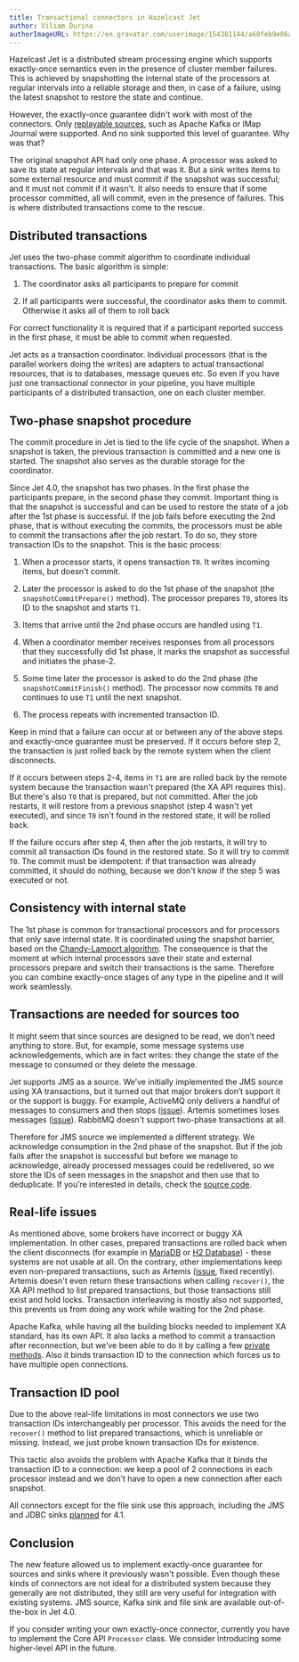 ```yaml
---
title: Transactional connectors in Hazelcast Jet
author: Viliam Ďurina
authorImageURL: https://en.gravatar.com/userimage/154381144/a68feb9e86a976869d646e7cf7669510.jpg
---
```


Hazelcast Jet is a distributed stream processing engine which supports
exactly-once semantics even in the presence of cluster member failures.
This is achieved by snapshotting the internal state of the processors at
regular intervals into a reliable storage and then, in case of a
failure, using the latest snapshot to restore the state and continue.

However, the exactly-once guarantee didn't work with most of the
connectors. Only [replayable
sources](https://docs.hazelcast.org/docs/jet/latest-dev/manual/#replayable-source),
such as Apache Kafka or IMap Journal were supported. And no sink
supported this level of guarantee. Why was that?

The original snapshot API had only one phase. A processor was asked to
save its state at regular intervals and that was it. But a sink writes
items to some external resource and must commit if the snapshot was
successful; and it must not commit if it wasn't. It also needs to ensure
that if some processor committed, all will commit, even in the presence
of failures. This is where distributed transactions come to the rescue.

## Distributed transactions

Jet uses the two-phase commit algorithm to coordinate individual
transactions. The basic algorithm is simple:

1. The coordinator asks all participants to prepare for commit

2. If all participants were successful, the coordinator asks them to
   commit. Otherwise it asks all of them to roll back

For correct functionality it is required that if a participant reported
success in the first phase, it must be able to commit when requested.

Jet acts as a transaction coordinator. Individual processors (that is
the parallel workers doing the writes) are adapters to actual
transactional resources, that is to databases, message queues etc. So
even if you have just one transactional connector in your pipeline, you
have multiple participants of a distributed transaction, one on each
cluster member.

## Two-phase snapshot procedure

The commit procedure in Jet is tied to the life cycle of the snapshot.
When a snapshot is taken, the previous transaction is committed and a
new one is started. The snapshot also serves as the durable storage for
the coordinator.

Since Jet 4.0, the snapshot has two phases. In the first phase the
participants prepare, in the second phase they commit. Important thing
is that the snapshot is successful and can be used to restore the state
of a job after the 1st phase is successful. If the job fails before
executing the 2nd phase, that is without executing the commits, the
processors must be able to commit the transactions after the job
restart. To do so, they store transaction IDs to the snapshot. This is
the basic process:

1. When a processor starts, it opens transaction `T0`. It writes
   incoming items, but doesn't commit.

2. Later the processor is asked to do the 1st phase of the snapshot (the
   `snapshotCommitPrepare()` method). The processor prepares `T0`,
   stores its ID to the snapshot and starts `T1`.

3. Items that arrive until the 2nd phase occurs are handled using `T1`.

4. When a coordinator member receives responses from all processors that
   they successfully did 1st phase, it marks the snapshot as successful
   and initiates the phase-2.

5. Some time later the processor is asked to do the 2nd phase (the
   `snapshotCommitFinish()` method). The processor now commits `T0` and
   continues to use `T1` until the next snapshot.

6. The process repeats with incremented transaction ID.

Keep in mind that a failure can occur at or between any of the above
steps and exactly-once guarantee must be preserved. If it occurs before
step 2, the transaction is just rolled back by the remote system when
the client disconnects.

If it occurs between steps 2-4, items in `T1` are are rolled back by the
remote system because the transaction wasn't prepared (the XA API
requires this). But there's also `T0` that is prepared, but not
committed. After the job restarts, it will restore from a previous
snapshot (step 4 wasn't yet executed), and since `T0` isn't found in the
restored state, it will be rolled back.

If the failure occurs after step 4, then after the job restarts, it will
try to commit all transaction IDs found in the restored state. So it
will try to commit `T0`. The commit must be idempotent: if that
transaction was already committed, it should do nothing, because we
don't know if the step 5 was executed or not.

## Consistency with internal state

The 1st phase is common for transactional processors and for processors
that only save internal state. It is coordinated using the snapshot
barrier, based on the [Chandy-Lamport
algorithm](https://docs.hazelcast.org/docs/jet/latest-dev/manual/#distributed-snapshot).
The consequence is that the moment at which internal processors save
their state and external processors prepare and switch their
transactions is the same. Therefore you can combine exactly-once stages
of any type in the pipeline and it will work seamlessly.

## Transactions are needed for sources too

It might seem that since sources are designed to be read, we don’t need
anything to store. But, for example, some message systems use
acknowledgements, which are in fact writes: they change the state of the
message to consumed or they delete the message.

Jet supports JMS as a source. We’ve initially implemented the JMS source
using XA transactions, but it turned out that major brokers don’t
support it or the support is buggy. For example, ActiveMQ only delivers
a handful of messages to consumers and then stops
([issue](https://issues.apache.org/jira/projects/AMQ/issues/AMQ-7369)).
Artemis sometimes loses messages
([issue](https://issues.apache.org/jira/projects/ARTEMIS/issues/ARTEMIS-2546)).
RabbitMQ doesn't support two-phase transactions at all.

Therefore for JMS source we implemented a different strategy. We
acknowledge consumption in the 2nd phase of the snapshot. But if the job
fails after the snapshot is successful but before we manage to
acknowledge, already processed messages could be redelivered, so we
store the IDs of seen messages in the snapshot and then use that to
deduplicate. If you’re interested in details, check the [source
code](https://github.com/hazelcast/hazelcast-jet/blob/master/hazelcast-jet-core/src/main/java/com/hazelcast/jet/impl/connector/StreamJmsP.java).

## Real-life issues

As mentioned above, some brokers have incorrect or buggy XA
implementation. In other cases, prepared transactions are rolled back
when the client disconnects (for example in
[MariaDB](https://jira.mariadb.org/browse/MDEV-742) or [H2
Database](https://github.com/h2database/h2database/issues/2347)) - these
systems are not usable at all. On the contrary, other implementations
keep even non-prepared transactions, such as Artemis
([issue](https://issues.apache.org/jira/browse/ARTEMIS-2559), fixed
recently). Artemis doesn't even return these transactions when calling
`recover()`, the XA API method to list prepared transactions, but those
transactions still exist and hold locks. Transaction interleaving is
mostly also not supported, this prevents us from doing any work while
waiting for the 2nd phase.

Apache Kafka, while having all the building blocks needed to implement
XA standard, has its own API. It also lacks a method to commit a
transaction after reconnection, but we’ve been able to do it by calling
a few [private
methods](https://github.com/hazelcast/hazelcast-jet/blob/master/extensions/kafka/src/main/java/com/hazelcast/jet/kafka/impl/ResumeTransactionUtil.java#L43-L64).
Also it binds transaction ID to the connection which forces us to have
multiple open connections.

## Transaction ID pool

Due to the above real-life limitations in most connectors we use two
transaction IDs interchangeably per processor. This avoids the need for
the `recover()` method to list prepared transactions, which is
unreliable or missing. Instead, we just probe known transaction IDs for
existence.

This tactic also avoids the problem with Apache Kafka that it binds the
transaction ID to a connection: we keep a pool of 2 connections in each
processor instead and we don't have to open a new connection after each
snapshot.

All connectors except for the file sink use this approach, including the
JMS and JDBC sinks
[planned](https://github.com/hazelcast/hazelcast-jet/pull/1813) for 4.1.

## Conclusion

The new feature allowed us to implement exactly-once guarantee for
sources and sinks where it previously wasn't possible. Even though these
kinds of connectors are not ideal for a distributed system because they
generally are not distributed, they still are very useful for
integration with existing systems. JMS source, Kafka sink and file sink
are available out-of-the-box in Jet 4.0.

If you consider writing your own exactly-once connector, currently you
have to implement the Core API `Processor` class. We consider
introducing some higher-level API in the future.
